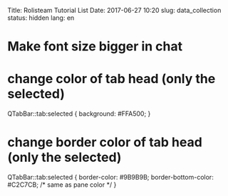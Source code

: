 Title: Rolisteam Tutorial List
Date: 2017-06-27 10:20
slug: data_collection
status: hidden
lang: en

# Make font size bigger in chat



# change color of tab head (only the selected)

QTabBar::tab:selected {
 background: #FFA500;
}

# change border color of tab head (only the selected)

QTabBar::tab:selected {
    border-color: #9B9B9B;
    border-bottom-color: #C2C7CB; /* same as pane color */
}
